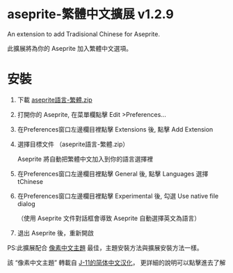 # aseprite-繁體中文擴展 v1.2.9
An extension to add Tradisional Chinese for Aseprite.

此擴展將為你的 Aseprite 加入繁體中文選項。

# 安裝
1. 下載 [aseprite語言-繁體.zip](https://raw.githubusercontent.com/chongx1an/aseprite-TradisionalChineseExtension/master/aseprite%E8%AA%9E%E8%A8%80-%E7%B9%81%E9%AB%94.zip)

2. 打開你的 Aseprite, 在菜單欄點擊 Edit >Preferences...

3. 在Preferences窗口左邊欄目裡點擊 Extensions 後, 點擊 Add Extension

4. 選擇目標文件 （aseprite語言-繁體.zip）

    Aseprite 將自動把繁體中文加入到你的語言選擇裡

5. 在Preferences窗口左邊欄目裡點擊 General 後, 點擊 Languages 選擇 tChinese

6. 在Preferences窗口左邊欄目裡點擊 Experimental 後, 勾選 Use native file dialog 
  
   （使用 Aseprite 文件對話框會導致 Aseprite 自動選擇英文為語言）
  
7. 退出 Aseprite 後，重新開啟

PS:此擴展配合 [像素中文主題](https://raw.githubusercontent.com/J-11/Aseprite-Simplified-Chinese/master/Formal/%E4%B8%BB%E9%A2%98-%E5%83%8F%E7%B4%A0%E5%AD%97%E4%BD%93aseprite-theme-pixel.zip) 最佳，主題安裝方法與擴展安裝方法一樣。

該 “像素中文主題” 轉載自 [J-11的简体中文汉化](https://github.com/J-11/Aseprite-Simplified-Chinese)， 更詳細的說明可以點擊進去了解


